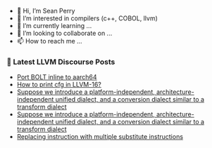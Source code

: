 - 👋 Hi, I’m Sean Perry
- 👀 I’m interested in compilers (c++, COBOL, llvm)
- 🌱 I’m currently learning ...
- 💞️ I’m looking to collaborate on ...
- 📫 How to reach me ...

<!---
s66perry/s66perry is a ✨ special ✨ repository because its `README.md` (this file) appears on your GitHub profile.
You can click the Preview link to take a look at your changes.
--->
### 📕 Latest LLVM Discourse Posts

<!-- DISCOURSE-LLVM:START -->
- [Port BOLT inline to aarch64](https://discourse.llvm.org/t/port-bolt-inline-to-aarch64/72615#post_1)
- [How to print cfg in LLVM-16?](https://discourse.llvm.org/t/how-to-print-cfg-in-llvm-16/72613#post_1)
- [Suppose we introduce a platform-independent, architecture-independent unified dialect, and a conversion dialect similar to a transform dialect](https://discourse.llvm.org/t/suppose-we-introduce-a-platform-independent-architecture-independent-unified-dialect-and-a-conversion-dialect-similar-to-a-transform-dialect/72611#post_3)
- [Suppose we introduce a platform-independent, architecture-independent unified dialect, and a conversion dialect similar to a transform dialect](https://discourse.llvm.org/t/suppose-we-introduce-a-platform-independent-architecture-independent-unified-dialect-and-a-conversion-dialect-similar-to-a-transform-dialect/72611#post_2)
- [Replacing instruction with multiple substitute instructions](https://discourse.llvm.org/t/replacing-instruction-with-multiple-substitute-instructions/72612#post_3)
<!-- DISCOURSE-LLVM:END -->

